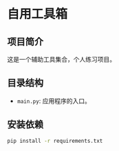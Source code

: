 # 自用工具箱

## 项目简介
这是一个辅助工具集合，个人练习项目。

## 目录结构
- `main.py`: 应用程序的入口。

## 安装依赖
```bash
pip install -r requirements.txt